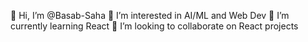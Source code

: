 👋 Hi, I’m @Basab-Saha
👀 I’m interested in AI/ML and Web Dev
🌱 I’m currently learning React
💞️ I’m looking to collaborate on React projects

<!---
Basab-Saha/Basab-Saha is a ✨ special ✨ repository because its `README.md` (this file) appears on your GitHub profile.
You can click the Preview link to take a look at your changes.
--->
